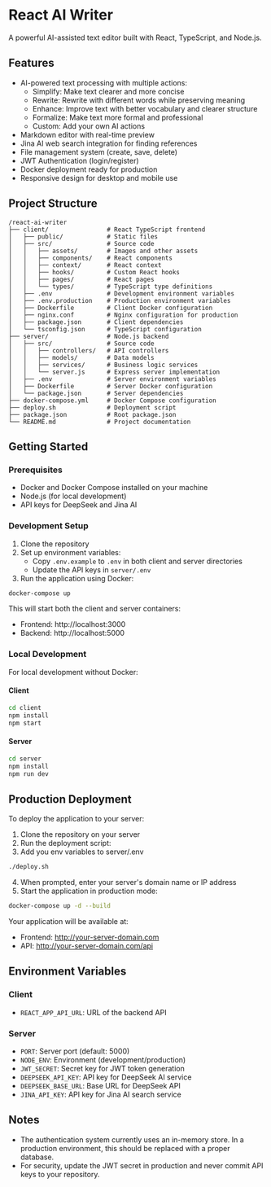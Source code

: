 # React AI Writer

A powerful AI-assisted text editor built with React, TypeScript, and Node.js.

## Features

- AI-powered text processing with multiple actions:
  - Simplify: Make text clearer and more concise
  - Rewrite: Rewrite with different words while preserving meaning
  - Enhance: Improve text with better vocabulary and clearer structure
  - Formalize: Make text more formal and professional
  - Custom: Add your own AI actions
- Markdown editor with real-time preview
- Jina AI web search integration for finding references
- File management system (create, save, delete)
- JWT Authentication (login/register)
- Docker deployment ready for production
- Responsive design for desktop and mobile use

## Project Structure

```
/react-ai-writer
├── client/                # React TypeScript frontend
│   ├── public/            # Static files
│   ├── src/               # Source code
│   │   ├── assets/        # Images and other assets
│   │   ├── components/    # React components
│   │   ├── context/       # React context
│   │   ├── hooks/         # Custom React hooks
│   │   ├── pages/         # React pages
│   │   └── types/         # TypeScript type definitions
│   ├── .env               # Development environment variables
│   ├── .env.production    # Production environment variables
│   ├── Dockerfile         # Client Docker configuration
│   ├── nginx.conf         # Nginx configuration for production
│   ├── package.json       # Client dependencies
│   └── tsconfig.json      # TypeScript configuration
├── server/                # Node.js backend
│   ├── src/               # Source code
│   │   ├── controllers/   # API controllers
│   │   ├── models/        # Data models
│   │   ├── services/      # Business logic services
│   │   └── server.js      # Express server implementation
│   ├── .env               # Server environment variables
│   ├── Dockerfile         # Server Docker configuration
│   └── package.json       # Server dependencies
├── docker-compose.yml     # Docker Compose configuration
├── deploy.sh              # Deployment script
├── package.json           # Root package.json
└── README.md              # Project documentation
```

## Getting Started

### Prerequisites

- Docker and Docker Compose installed on your machine
- Node.js (for local development)
- API keys for DeepSeek and Jina AI

### Development Setup

1. Clone the repository
2. Set up environment variables:
   - Copy `.env.example` to `.env` in both client and server directories
   - Update the API keys in `server/.env`
3. Run the application using Docker:

```bash
docker-compose up
```

This will start both the client and server containers:
- Frontend: http://localhost:3000
- Backend: http://localhost:5000

### Local Development

For local development without Docker:

#### Client

```bash
cd client
npm install
npm start
```

#### Server

```bash
cd server
npm install
npm run dev
```

## Production Deployment

To deploy the application to your server:

1. Clone the repository on your server
2. Run the deployment script:
3. Add you env variables to server/.env

```bash
./deploy.sh
```

4. When prompted, enter your server's domain name or IP address
5. Start the application in production mode:

```bash
docker-compose up -d --build
```

Your application will be available at:
- Frontend: http://your-server-domain.com
- API: http://your-server-domain.com/api

## Environment Variables

### Client

- `REACT_APP_API_URL`: URL of the backend API

### Server

- `PORT`: Server port (default: 5000)
- `NODE_ENV`: Environment (development/production)
- `JWT_SECRET`: Secret key for JWT token generation
- `DEEPSEEK_API_KEY`: API key for DeepSeek AI service
- `DEEPSEEK_BASE_URL`: Base URL for DeepSeek API
- `JINA_API_KEY`: API key for Jina AI search service

## Notes

- The authentication system currently uses an in-memory store. In a production environment, this should be replaced with a proper database.
- For security, update the JWT secret in production and never commit API keys to your repository.